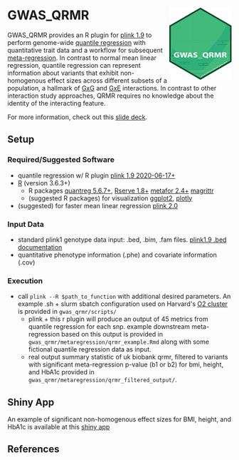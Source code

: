 # GWAS_QRMR <img src="logo_gwas_qrmr.png" align="right" width="140">

GWAS_QRMR provides an R plugin for [plink 1.9](https://www.cog-genomics.org/plink2/) to perform genome-wide [quantile regression](https://en.wikipedia.org/wiki/Quantile_regression) with quantitative trait data and a workflow for subsequent [meta-regression](https://en.wikipedia.org/wiki/Meta-regression). In contrast to normal mean linear regression, quantile regression can represent information about variants that exhibit non-homogenous effect sizes across different subsets of a population, a hallmark of [GxG](https://en.wikipedia.org/wiki/Epistasis) and [GxE](https://en.wikipedia.org/wiki/Gene%E2%80%93environment_interaction) interactions. In contrast to other interaction study approaches, QRMR requires no knowledge about the identity of the interacting feature. 

For more information, check out this [slide deck](https://brandonsie.github.io/pages/QR_slides.html).

## Setup
### Required/Suggested Software
- quantile regression w/ R plugin [plink 1.9 2020-06-17+](https://www.cog-genomics.org/plink2/)
- [R](https://www.r-project.org/) (version 3.6.3+)
  - R packages [quantreg 5.6.7+](https://CRAN.R-project.org/package=quantreg), [Rserve 1.8+](https://www.rforge.net/Rserve/) [metafor 2.4+](https://CRAN.R-project.org/package=metafor) [magrittr](ttps://CRAN.R-project.org/package=magrittr)
  - (suggested R packages) for visualization [ggplot2](https://CRAN.R-project.org/package=ggplot2), [plotly](https://CRAN.R-project.org/package=plotly)
- (suggested) for faster mean linear regression [plink 2.0](https://www.cog-genomics.org/plink/2.0/)

### Input Data
- standard plink1 genotype data input: .bed, .bim, .fam files. [plink1.9 .bed documentation](https://www.cog-genomics.org/plink/1.9/input#bed) 
- quantitative phenotype information (.phe) and covariate information (.cov)

### Execution
- call `plink --R $path_to_function` with additional desired parameters. An example .sh + slurm sbatch configuration used on Harvard's [O2 cluster](https://wiki.rc.hms.harvard.edu/display/O2/O2) is provided in `gwas_qrmr/scripts/`
  - plink + this r plugin will produce an output of 45 metrics from quantile regression for each snp. example downstream meta-regression based on this output is provided in `gwas_qrmr/metaregression/qrmr_example.Rmd` along with some fictional quantile regression data as input.
  - real output summary statistic of uk biobank qrmr, filtered to variants with significant meta-regression p-value (b1 or b2) for bmi, height, and HbA1c provided in `gwas_qrmr/metaregression/qrmr_filtered_output/`.

## Shiny App

An example of significant non-homogenous effect sizes for BMI, height, and HbA1c is available at this [shiny app](https://brandonsie.shinyapps.io/QRMR_browser/)


## References